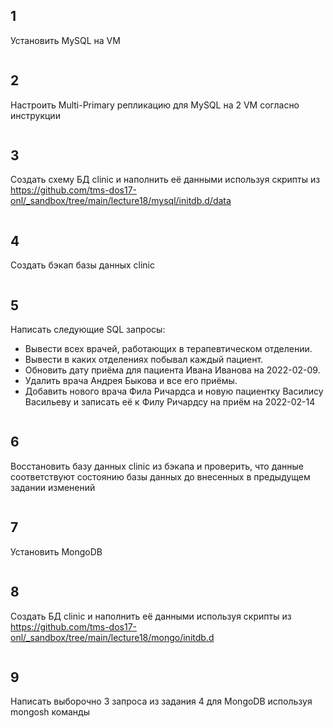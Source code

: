 ## 1

Установить MySQL на VM

```

```


## 2

Настроить Multi-Primary репликацию для MySQL на 2 VM согласно инструкции

```

```


## 3

Создать схему БД clinic и наполнить её данными используя скрипты из https://github.com/tms-dos17-onl/_sandbox/tree/main/lecture18/mysql/initdb.d/data

```

```

## 4

Создать бэкап базы данных clinic

```

```


## 5

Написать следующие SQL запросы:
- Вывести всех врачей, работающих в терапевтическом отделении.
- Вывести в каких отделениях побывал каждый пациент.
- Обновить дату приёма для пациента Ивана Иванова на 2022-02-09.
- Удалить врача Андрея Быкова и все его приёмы.
- Добавить нового врача Фила Ричардса и новую пациентку Василису Васильеву и записать её к Филу Ричардсу на приём на 2022-02-14

```

```


## 6

Восстановить базу данных clinic из бэкапа и проверить, что данные соответствуют состоянию базы данных до внесенных в предыдущем задании изменений

```
```


## 7

Установить MongoDB

```
```


## 8

Создать БД clinic и наполнить её данными используя скрипты из https://github.com/tms-dos17-onl/_sandbox/tree/main/lecture18/mongo/initdb.d

```
```


## 9

Написать выборочно 3 запроса из задания 4 для MongoDB используя mongosh команды

```
```